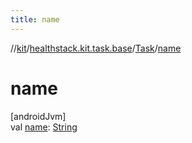 ```yaml
---
title: name
---
```

//[kit](../../../index.html)/[healthstack.kit.task.base](../index.html)/[Task](index.html)/[name](name.html)



# name



[androidJvm]\
val [name](name.html): [String](https://kotlinlang.org/api/latest/jvm/stdlib/kotlin/-string/index.html)




